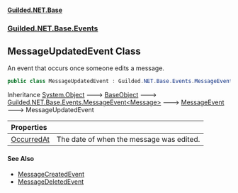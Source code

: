 #### [Guilded.NET.Base](Guilded_NET_Base.md 'Guilded.NET.Base')
### [Guilded.NET.Base.Events](Guilded_NET_Base.md#Guilded_NET_Base_Events 'Guilded.NET.Base.Events')
## MessageUpdatedEvent Class
An event that occurs once someone edits a message.  
```csharp
public class MessageUpdatedEvent : Guilded.NET.Base.Events.MessageEvent
```

Inheritance [System.Object](https://docs.microsoft.com/en-us/dotnet/api/System.Object 'System.Object') &#129106; [BaseObject](BaseObject.md 'Guilded.NET.Base.BaseObject') &#129106; [Guilded.NET.Base.Events.MessageEvent&lt;](MessageEvent_T_.md 'Guilded.NET.Base.Events.MessageEvent&lt;T&gt;')[Message](Message.md 'Guilded.NET.Base.Chat.Message')[&gt;](MessageEvent_T_.md 'Guilded.NET.Base.Events.MessageEvent&lt;T&gt;') &#129106; [MessageEvent](MessageEvent.md 'Guilded.NET.Base.Events.MessageEvent') &#129106; MessageUpdatedEvent  

| Properties | |
| :--- | :--- |
| [OccurredAt](MessageUpdatedEvent_OccurredAt.md 'Guilded.NET.Base.Events.MessageUpdatedEvent.OccurredAt') | The date of when the message was edited.<br/> |
#### See Also
- [MessageCreatedEvent](MessageCreatedEvent.md 'Guilded.NET.Base.Events.MessageCreatedEvent')
- [MessageDeletedEvent](MessageDeletedEvent.md 'Guilded.NET.Base.Events.MessageDeletedEvent')
